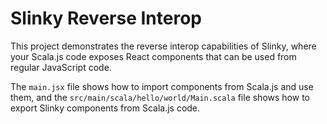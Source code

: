 # Slinky Reverse Interop
This project demonstrates the reverse interop capabilities of Slinky, where your Scala.js code exposes React components that can be used from regular JavaScript code.

The `main.jsx` file shows how to import components from Scala.js and use them, and the `src/main/scala/hello/world/Main.scala` file shows how to export Slinky components from Scala.js code.

